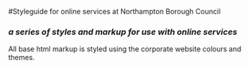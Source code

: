 #Styleguide for online services at Northampton Borough Council
### _a series of styles and markup for use with online services_

All base html markup is styled using the corporate website colours and themes.